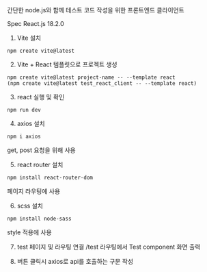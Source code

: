 간단한 node.js와 함께 테스트 코드 작성을 위한 프론트엔드 클라이언트

Spec
React.js 18.2.0

1. Vite 설치
```
npm create vite@latest
```

2. Vite + React 템플릿으로 프로젝트 생성
```
npm create vite@latest project-name -- --template react
(npm create vite@latest test_react_client -- --template react)
```

3. react 실행 및 확인
```
npm run dev
```

4. axios 설치
```
npm i axios
```
get, post 요청을 위해 사용

5. react router 설치
```
npm install react-router-dom
```
페이지 라우팅에 사용

6. scss 설치
```
npm install node-sass
```
style 적용에 사용

7. test 페이지 및 라우팅 연결
/test 라우팅에서 Test component 화면 출력

8. 버튼 클릭시 axios로 api를 호출하는 구문 작성